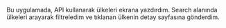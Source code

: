 Bu uygulamada, API kullanarak ülkeleri ekrana yazdırdım.
Search alanında ülkeleri arayarak filtreledim ve tıklanan ülkenin detay sayfasına gönderdim. 
